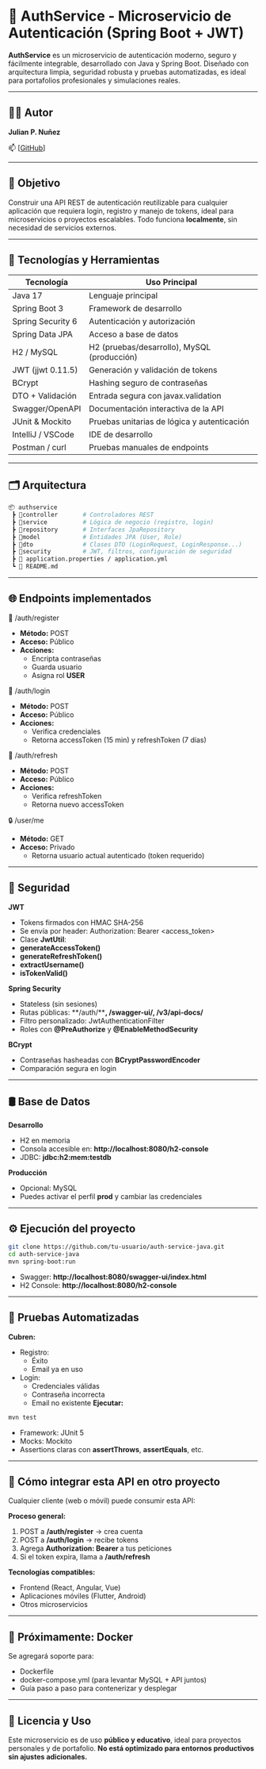 # 🔐 AuthService - Microservicio de Autenticación (Spring Boot + JWT)

**AuthService** es un microservicio de autenticación moderno, seguro y fácilmente integrable, desarrollado con Java y Spring Boot. Diseñado con arquitectura limpia, seguridad robusta y pruebas automatizadas, es ideal para portafolios profesionales y simulaciones reales.

---

## 👨‍💻 Autor

**Julian P. Nuñez**

📫 [[GitHub](https://github.com/juliannp253)]

---

## 🧠 Objetivo

Construir una API REST de autenticación reutilizable para cualquier aplicación que requiera login, registro y manejo de tokens, ideal para microservicios o proyectos escalables. Todo funciona **localmente**, sin necesidad de servicios externos.

---

## 🚀 Tecnologías y Herramientas

| Tecnología        | Uso Principal                                  |
|------------------|-------------------------------------------------|
| Java 17          | Lenguaje principal                              |
| Spring Boot 3    | Framework de desarrollo                         |
| Spring Security 6| Autenticación y autorización                    |
| Spring Data JPA  | Acceso a base de datos                          |
| H2 / MySQL       | H2 (pruebas/desarrollo), MySQL (producción)     |
| JWT (jjwt 0.11.5)| Generación y validación de tokens               |
| BCrypt           | Hashing seguro de contraseñas                   |
| DTO + Validación | Entrada segura con javax.validation             |
| Swagger/OpenAPI  | Documentación interactiva de la API             |
| JUnit & Mockito  | Pruebas unitarias de lógica y autenticación     |
| IntelliJ / VSCode| IDE de desarrollo                               |
| Postman / curl   | Pruebas manuales de endpoints                   |

---

## 🗂️ Arquitectura

```bash
📦 authservice
 ┣ 📂controller       # Controladores REST
 ┣ 📂service          # Lógica de negocio (registro, login)
 ┣ 📂repository       # Interfaces JpaRepository
 ┣ 📂model            # Entidades JPA (User, Role)
 ┣ 📂dto              # Clases DTO (LoginRequest, LoginResponse...)
 ┣ 📂security         # JWT, filtros, configuración de seguridad
 ┣ 📜 application.properties / application.yml
 ┗ 📜 README.md
```
---
## 🌐 Endpoints implementados

🔐 /auth/register
- **Método:** POST
- **Acceso:** Público
- **Acciones:**
    - Encripta contraseñas
    - Guarda usuario
    - Asigna rol **USER**

🔐 /auth/login
- **Método:** POST
- **Acceso:** Público
- **Acciones:**
    - Verifica credenciales
    - Retorna accessToken (15 min) y refreshToken (7 días)

🔄 /auth/refresh
- **Método:** POST
- **Acceso:** Público
- **Acciones:**
    - Verifica refreshToken
    - Retorna nuevo accessToken

🔒 /user/me
- **Método:** GET
- **Acceso:** Privado
    - Retorna usuario actual autenticado (token requerido)

---
## 🔐 Seguridad
**JWT**
- Tokens firmados con HMAC SHA-256
- Se envía por header:
  Authorization: Bearer <access_token>
- Clase **JwtUtil**:
 - **generateAccessToken()**
 - **generateRefreshToken()**
 - **extractUsername()**
 - **isTokenValid()**

**Spring Security**
- Stateless (sin sesiones)
- Rutas públicas: **/auth/****, **/swagger-ui/**, **/v3/api-docs/****
- Filtro personalizado: JwtAuthenticationFilter
- Roles con **@PreAuthorize** y **@EnableMethodSecurity**

**BCrypt**
- Contraseñas hasheadas con **BCryptPasswordEncoder**
- Comparación segura en login

---
## 🛢️ Base de Datos
**Desarrollo**
- H2 en memoria
- Consola accesible en:
  **http://localhost:8080/h2-console**
- JDBC:
  **jdbc:h2:mem:testdb**

**Producción**
- Opcional: MySQL
- Puedes activar el perfil **prod** y cambiar las credenciales

---
## ⚙️ Ejecución del proyecto

```bash
git clone https://github.com/tu-usuario/auth-service-java.git
cd auth-service-java
mvn spring-boot:run
```
- Swagger: **http://localhost:8080/swagger-ui/index.html**
- H2 Console: **http://localhost:8080/h2-console**

---
## 🧪 Pruebas Automatizadas
**Cubren:**
- Registro:
  - Éxito
  - Email ya en uso
- Login:
  - Credenciales válidas
  - Contraseña incorrecta
  - Email no existente
**Ejecutar:**
```bash
mvn test
```
- Framework: JUnit 5
- Mocks: Mockito
- Assertions claras con **assertThrows**, **assertEquals**, etc.

---
## 🧩 Cómo integrar esta API en otro proyecto
Cualquier cliente (web o móvil) puede consumir esta API:

**Proceso general:**
1. POST a **/auth/register** → crea cuenta
2. POST a **/auth/login** → recibe tokens
3. Agrega **Authorization: Bearer <accessToken>** a tus peticiones
4. Si el token expira, llama a **/auth/refresh**

**Tecnologías compatibles:**
- Frontend (React, Angular, Vue)
- Aplicaciones móviles (Flutter, Android)
- Otros microservicios

---
## 🐳 Próximamente: Docker
Se agregará soporte para:
- Dockerfile
- docker-compose.yml (para levantar MySQL + API juntos)
- Guía paso a paso para contenerizar y desplegar

---
## 📄 Licencia y Uso
Este microservicio es de uso **público y educativo**, ideal para proyectos personales y de portafolio.
__No está optimizado para entornos productivos sin ajustes adicionales.__
